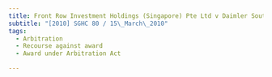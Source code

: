```yaml
---
title: Front Row Investment Holdings (Singapore) Pte Ltd v Daimler South East Asia Pte Ltd 
subtitle: "[2010] SGHC 80 / 15\_March\_2010"
tags:
  - Arbitration
  - Recourse against award
  - Award under Arbitration Act

---
```


